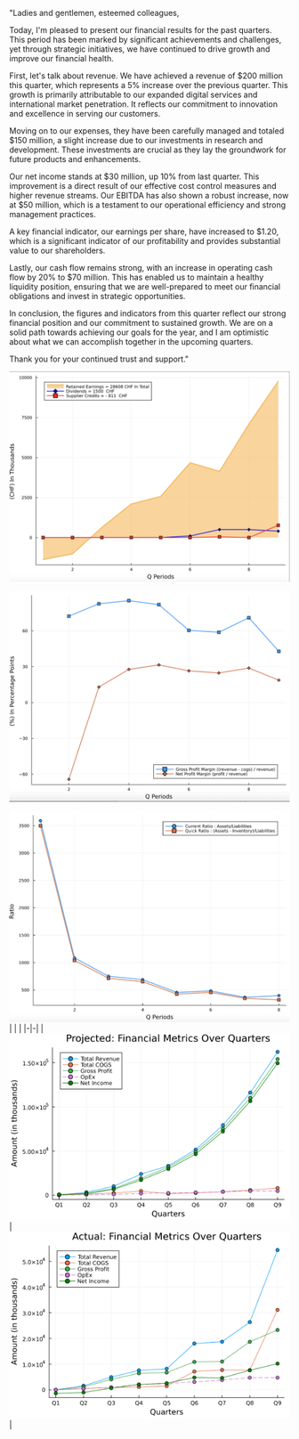 "Ladies and gentlemen, esteemed colleagues,

Today, I'm pleased to present our financial results for the past quarters. This period has been marked by significant achievements and challenges, yet through strategic initiatives, we have continued to drive growth and improve our financial health.

First, let's talk about revenue. We have achieved a revenue of $200 million this quarter, which represents a 5% increase over the previous quarter. This growth is primarily attributable to our expanded digital services and international market penetration. It reflects our commitment to innovation and excellence in serving our customers.

Moving on to our expenses, they have been carefully managed and totaled $150 million, a slight increase due to our investments in research and development. These investments are crucial as they lay the groundwork for future products and enhancements.

Our net income stands at $30 million, up 10% from last quarter. This improvement is a direct result of our effective cost control measures and higher revenue streams. Our EBITDA has also shown a robust increase, now at $50 million, which is a testament to our operational efficiency and strong management practices.

A key financial indicator, our earnings per share, have increased to $1.20, which is a significant indicator of our profitability and provides substantial value to our shareholders.

Lastly, our cash flow remains strong, with an increase in operating cash flow by 20% to $70 million. This has enabled us to maintain a healthy liquidity position, ensuring that we are well-prepared to meet our financial obligations and invest in strategic opportunities.

In conclusion, the figures and indicators from this quarter reflect our strong financial position and our commitment to sustained growth. We are on a solid path towards achieving our goals for the year, and I am optimistic about what we can accomplish together in the upcoming quarters.

Thank you for your continued trust and support."

<img src=images/Key-Financial-Figures.png width='' height='' > </img>

<img src=images/Key-Financial-Indicators.png width='' height='' > </img>

<img src=images/Key-Financial-Indicators2.png width='' height='' > </img>
| | |
|-|-|
| <img src=images/financial_projection_bp2.png width='' height='' > </img> | <img src=images/financial_projection_end.png width='' height='' > </img> |

